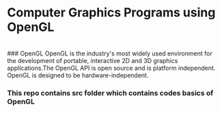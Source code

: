 # Computer Graphics Programs using OpenGL
<br>
### OpenGL
OpenGL is the industry's most widely used environment for the development of portable, interactive 2D and 3D graphics applications.The OpenGL API is open source and is platform independent.
<br>
OpenGL is designed to be hardware-independent.
<br>

### This repo contains src folder which contains codes basics of OpenGL
